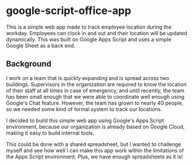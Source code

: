 # google-script-office-app
This is a simple web app made to track employee location during the workday. Employees can clock in and out and their location will be updated dynamically. This was built on Google Apps Script and uses a simple Google Sheet as a back end.

## Background
I work on a team that is quickly expanding and is spread across two buildings. Supervisors in the organization are required to know the location of their staff at all times in case of emergency, and until recently, the team has been small enough that we were able to coordinate well enough using Google's Chat feature. However, the team has grown to nearly 40 people, so we needed some kind of formal system to track our locations. 

I decided to build this simple web app using Google's Apps Script environment, because our organization is already based on Google Cloud, making it easy to build internal tools.

This could be done with a shared spreadsheet, but I wanted to challenge myself and see how well I can make this app work within the limitations of the Apps Script environment. Plus, we have enough spreadsheets as it is!